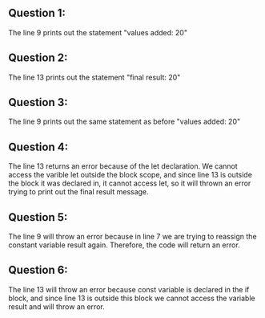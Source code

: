 ## Question 1:
The line 9 prints out the statement "values added: 20"

## Question 2: 
The line 13 prints out the statement "final result: 20"

## Question 3: 
The line 9 prints out the same statement as before "values added: 20"

## Question 4: 
The line 13 returns an error because of the let declaration. We cannot access the varible let outside the block scope, and since line 13 is outside the block it was declared in, it cannot access let, so it will thrown an error trying to print out the final result message. 

## Question 5: 
The line 9 will throw an error because in line 7 we are trying to reassign the constant variable result again. Therefore, the code will return an error. 

## Question 6:
The line 13 will throw an error because const variable is declared in the if block, and since line 13 is outside this block we cannot access the variable result and will throw an error. 
 